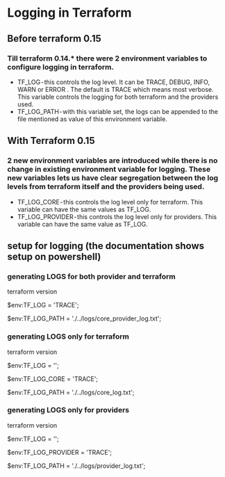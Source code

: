 # Logging in Terraform

## Before terraform 0.15

### Till terraform 0.14.* there were 2 environment variables to configure logging in terraform.
- TF_LOG - this controls the log level. It can be TRACE, DEBUG, INFO, WARN or ERROR . The default is TRACE which means most verbose. This variable controls the logging for both terraform and the providers used.
- TF_LOG_PATH - with this variable set, the logs can be appended to the file mentioned as value of this environment variable.

## With Terraform 0.15

### 2 new environment variables are introduced while there is no change in existing environment variable for logging. These new variables lets us have clear segregation between the log levels from terraform itself and the providers being used.
- TF_LOG_CORE - this controls the log level only for terraform. This variable can have the same values as TF_LOG.
- TF_LOG_PROVIDER - this controls the log level only for providers. This variable can have the same value as TF_LOG.

## setup for logging (the documentation shows setup on powershell)

### generating LOGS for both provider and terraform
terraform version

$env:TF_LOG = 'TRACE';

$env:TF_LOG_PATH = './../logs/core_provider_log.txt';

### generating LOGS only for terraform
terraform version

$env:TF_LOG = '';

$env:TF_LOG_CORE = 'TRACE';

$env:TF_LOG_PATH = './../logs/core_log.txt';

### generating LOGS only for providers
terraform version

$env:TF_LOG = '';

$env:TF_LOG_PROVIDER = 'TRACE';

$env:TF_LOG_PATH = './../logs/provider_log.txt';